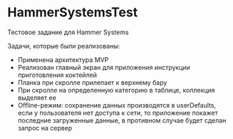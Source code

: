 # HammerSystemsTest
Тестовое задание для Hammer Systems

Задачи, которые были реализованы: 
- Применена архитектура MVP 
- Реализован главный экран для приложения инструкции приготовления коктейлей 
- Планка при скролле прилепает к верхнему бару 
- При скролле на определенную категорию в таблице, коллекция выделяет ее
- Offline-режим: сохранение данных производятся в userDefaults, если у пользователя нет доступа к сети, то приложение покажет последние загруженные данные, в противном случае будет сделан запрос на сервер
